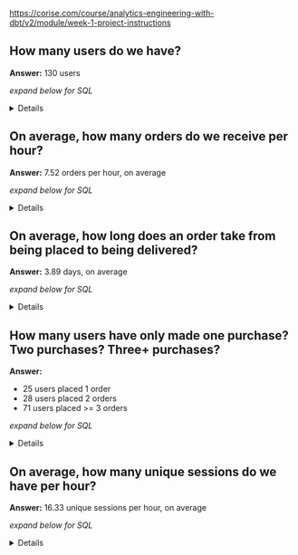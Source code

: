 https://corise.com/course/analytics-engineering-with-dbt/v2/module/week-1-project-instructions

## How many users do we have?

**Answer:**  130 users 

_expand below for SQL_ 

<details>


```sql

select count(user_id) as num_users
from dev_db.dbt_katiesipos.stg_users 

```

</details>

## On average, how many orders do we receive per hour?

**Answer:**  7.52 orders per hour, on average

_expand below for SQL_ 

<details>

```sql

with hourly_orders as (
select 
    date_trunc('hour', created_at) as hour,
    count(order_id) as num_orders
from dev_db.dbt_katiesipos.stg_orders
group by 1 
)

select round(avg(num_orders),2) as avg_hourly_orders
from hourly_orders 

```

</details>

## On average, how long does an order take from being placed to being delivered?

**Answer:** 3.89 days, on average

_expand below for SQL_ 

<details>

```sql

select
    round(avg(timediff(day, created_at, delivered_at)), 2) as avg_diff_days 
from dev_db.dbt_katiesipos.stg_orders 

```

</details>

## How many users have only made one purchase? Two purchases? Three+ purchases?


**Answer:** 
- 25 users placed 1 order 
- 28 users placed 2 orders
- 71 users placed >= 3 orders 

_expand below for SQL_ 

<details>

```sql

with order_counts as (
select 
    user_id, 
    count(order_id) as num_orders
from dev_db.dbt_katiesipos.stg_orders 
group by 1
)

select  
    num_orders, 
    count(user_id) 
from order_counts group by 1 order by 1 

```

</details>

## On average, how many unique sessions do we have per hour?

**Answer:** 16.33 unique sessions per hour, on average

_expand below for SQL_ 

<details>

```sql

with hourly_sessions as (
select 
    date_trunc(hour,created_at) as event_date_hour,
    count(distinct session_id) as num_unique_sessions
from dev_db.dbt_katiesipos.stg_events
group by 1 
)

select 
    round(avg(num_unique_sessions),2) as avg_hourly_sessions 
from hourly_sessions 

```

</details>